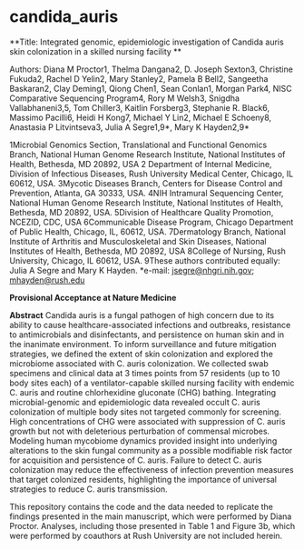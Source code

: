 # candida_auris

**Title: Integrated genomic, epidemiologic investigation of Candida auris skin colonization in a skilled nursing facility **

Authors: Diana M Proctor1, Thelma Dangana2, D. Joseph Sexton3, Christine Fukuda2, Rachel D Yelin2, Mary
Stanley2, Pamela B Bell2, Sangeetha Baskaran2, Clay Deming1, Qiong Chen1, Sean Conlan1, Morgan Park4, NISC Comparative Sequencing Program4, Rory M Welsh3, Snigdha Vallabhaneni3,5, Tom Chiller3, Kaitlin Forsberg3, Stephanie R. Black6, Massimo Pacilli6, Heidi H Kong7, Michael Y Lin2, Michael E Schoeny8, Anastasia P Litvintseva3, Julia A Segre1,9*, Mary K Hayden2,9*

1Microbial Genomics Section, Translational and Functional Genomics Branch, National Human Genome
Research Institute, National Institutes of Health, Bethesda, MD 20892, USA
2 Department of Internal Medicine, Division of Infectious Diseases, Rush University Medical Center,
Chicago, IL 60612, USA.
3Mycotic Diseases Branch, Centers for Disease Control and Prevention, Atlanta, GA 30333, USA.
4NIH Intramural Sequencing Center, National Human Genome Research Institute, National Institutes of Health, Bethesda, MD 20892, USA.
5Division of Healthcare Quality Promotion, NCEZID, CDC, USA
6Communicable Disease Program, Chicago Department of Public Health, Chicago, IL, 60612, USA.
7Dermatology Branch, National Institute of Arthritis and Musculoskeletal and Skin Diseases, National
Institutes of Health, Bethesda, MD 20892, USA
8College of Nursing, Rush University, Chicago, IL 60612, USA.
9These authors contributed equally: Julia A Segre and Mary K Hayden.
*e-mail: jsegre@nhgri.nih.gov; mhayden@rush.edu


**Provisional Acceptance at Nature Medicine**


**Abstract**
Candida auris is a fungal pathogen of high concern due to its ability to cause healthcare-associated infections and outbreaks, resistance to antimicrobials and disinfectants, and persistence on human skin and in the inanimate environment. To inform surveillance and future mitigation strategies, we defined the extent of skin colonization and explored the microbiome associated with C. auris colonization. We collected swab specimens and clinical data at 3 times points from 57 residents (up to 10 body sites each) of a ventilator-capable skilled nursing facility with endemic C. auris and routine chlorhexidine gluconate (CHG) bathing. Integrating microbial-genomic and epidemiologic data revealed occult C. auris colonization of multiple body sites not targeted commonly for screening. High concentrations of CHG were associated with suppression of C. auris growth but not with deleterious perturbation of commensal microbes. Modeling human mycobiome dynamics provided insight into underlying alterations to the skin fungal community as a possible modifiable risk factor for acquisition and persistence of C. auris. Failure to detect C. auris colonization may reduce the effectiveness of infection prevention measures that target colonized residents, highlighting the importance of universal strategies to reduce C. auris transmission. 


This repository contains the code and the data needed to replicate the findings presented in the main manuscript, which were performed by Diana Proctor. Analyses, including those presented in Table 1 and Figure 3b, which were performed by coauthors at Rush University are not included herein.
